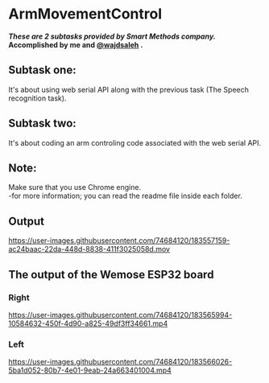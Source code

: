 # ArmMovementControl
***These are 2 subtasks provided by Smart Methods company.*** 
**Accomplished by me and [@wajdsaleh](https://github.com/wajdsaleh) .**
## Subtask one:
It's about using web serial API along with the previous task (The Speech recognition task).

## Subtask two:
It's about coding an arm controling code associated with the web serial API.

## Note:
Make sure that you use Chrome engine.<br>
-for more information; you can read the readme file inside each folder.
## Output


https://user-images.githubusercontent.com/74684120/183557159-ac24baac-22da-448d-8838-411f3025058d.mov

## The output of the Wemose ESP32 board
### Right
https://user-images.githubusercontent.com/74684120/183565994-10584632-450f-4d90-a825-49df3ff34661.mp4

### Left
https://user-images.githubusercontent.com/74684120/183566026-5ba1d052-80b7-4e01-9eab-24a663401004.mp4
